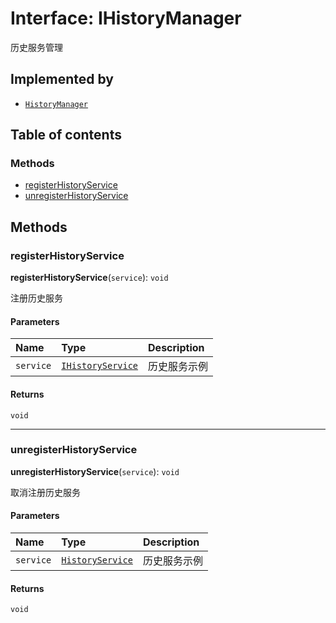 # Interface: IHistoryManager

历史服务管理

## Implemented by

* [`HistoryManager`](/en/auto-docs/free-layout-editor/classes/HistoryManager.md)

## Table of contents

### Methods

* [registerHistoryService](/en/auto-docs/free-layout-editor/interfaces/IHistoryManager.md#registerhistoryservice)
* [unregisterHistoryService](/en/auto-docs/free-layout-editor/interfaces/IHistoryManager.md#unregisterhistoryservice)

## Methods

### registerHistoryService

**registerHistoryService**(`service`): `void`

注册历史服务

#### Parameters

| Name | Type | Description |
| :------ | :------ | :------ |
| `service` | [`IHistoryService`](/en/auto-docs/free-layout-editor/interfaces/IHistoryService.md) | 历史服务示例 |

#### Returns

`void`

***

### unregisterHistoryService

**unregisterHistoryService**(`service`): `void`

取消注册历史服务

#### Parameters

| Name | Type | Description |
| :------ | :------ | :------ |
| `service` | [`HistoryService`](/en/auto-docs/free-layout-editor/classes/HistoryService.md) | 历史服务示例 |

#### Returns

`void`
